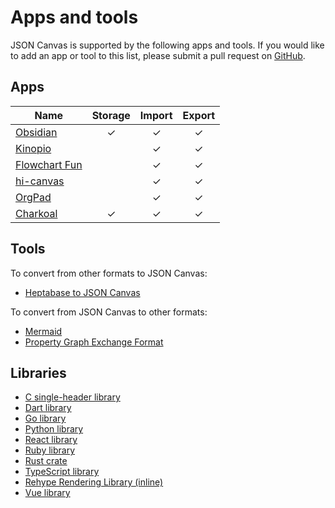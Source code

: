 # Apps and tools

JSON Canvas is supported by the following apps and tools. If you would like to add an app or tool to this list, please submit a pull request on [GitHub](https://github.com/obsidianmd/jsoncanvas).

## Apps

| Name                                            | Storage | Import | Export |
| ----------------------------------------------- | :-----: | :----: | :----: |
| [Obsidian](https://obsidian.md/)                |    ✓    |   ✓    |   ✓    |
| [Kinopio](https://kinopio.club/)                |         |   ✓    |   ✓    |
| [Flowchart Fun](https://flowchart.fun/)         |         |   ✓    |   ✓    |
| [hi-canvas](https://hi-canvas.marknoteapp.com/) |         |   ✓    |   ✓    |
| [OrgPad](https://orgpad.info/)                  |         |   ✓    |   ✓    |
| [Charkoal](https://charkoal.dev/)               |    ✓    |   ✓    |   ✓    |

## Tools

To convert from other formats to JSON Canvas:

- [Heptabase to JSON Canvas](https://github.com/link-ding/Heptabase-Export)

To convert from JSON Canvas to other formats:

- [Mermaid](https://alexwiench.github.io/json-canvas-to-mermaid-demo/)
- [Property Graph Exchange Format](https://www.npmjs.org/package/pgraphs)

## Libraries

- [C single-header library](https://github.com/ossldossl/jsonCanvas)
- [Dart library](https://pub.dev/packages/json_canvas/)
- [Go library](https://github.com/supersonicpineapple/go-jsoncanvas)
- [Python library](https://pypi.org/project/PyJSONCanvas/)
- [React library](https://github.com/Digital-Tvilling/react-jsoncanvas)
- [Ruby library](https://github.com/ongaeshi/json_canvas)
- [Rust crate](https://crates.io/crates/jsoncanvas)
- [TypeScript library](https://npmjs.com/package/@trbn/jsoncanvas)
- [Rehype Rendering Library (inline)](https://github.com/lovettbarron/rehype-jsoncanvas)
- [Vue library](https://github.com/wujieli0207/vue-json-canvas)

